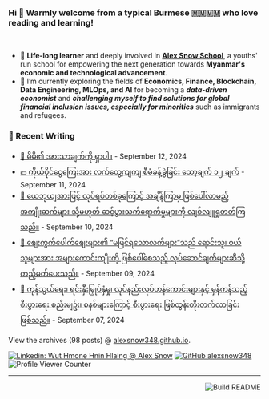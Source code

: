 ### Hi 👋 Warmly welcome from a typical Burmese 🇲🇲🇲🇲 who love reading and learning! 
<br>

- 🔭 **Life-long learner** and deeply involved in [**Alex Snow School**](https://www.alexsnowschool.org/), a youths' run school for empowering the next generation towards **Myanmar's economic and technological advancement**. 
- 🌱 I’m currently exploring the fields of **Economics, Finance, Blockchain, Data Engineering, MLOps, and AI** for becoming a **_data-driven economist_** and  **_challenging myself  to find solutions for global financial inclusion issues, especially for minorities_** such as immigrants and refugees.

### 📝 Recent Writing

<!-- writing starts -->
* [🐛 မိမိ၏ အားသာချက်ကို ရှာပါ။](https://alexsnow348.github.io/2024/09/12/journeytofinancialfreedom/) - September 12, 2024
* [💶 ကိုယ်ပိုင်ငွေကြေးအား လက်တွေ့ကျကျ စီမံခန့်ခွဲခြင်း သော့ချက် ၁၂ ချက်](https://alexsnow348.github.io/2024/09/11/journeytofinancialfreedom/) - September 11, 2024
* [🌼 ယေဘုယျအားဖြင့် လုပ်ရပ်တစ်ခုကြောင့် အချိန်ကြာမှ ဖြစ်ပေါ်လာမည့် အကျိုးဆက်များ သို့မဟုတ် ဆင့်ပွားသက်ရောက်မှုများကို လျစ်လျူရှုတတ်ကြသည်။](https://alexsnow348.github.io/2024/09/10/journeytofinancialfreedom/) - September 10, 2024
* [🫶 စျေးကွက်ပေါက်စျေးများ၏ “မမြင်ရသောလက်များ”သည် ရောင်းသူ၊ ဝယ်သူများအား အများကောင်းကျိုးကို ဖြစ်ပေါ်စေသည့် လုပ်ဆောင်ချက်များဆီသို့ တည့်မတ်ပေးသည်။](https://alexsnow348.github.io/2024/09/09/journeytofinancialfreedom/) - September 09, 2024
* [🌿 ကုန်သွယ်ရေး၊ ရင်းနှီးမြှုပ်နှံမှု၊ လုပ်နည်းလုပ်ဟန်ကောင်းများနှင့် မှန်ကန်သည့် စီးပွားရေး စည်းမျဥ်း၊ စနစ်များကြောင့် စီးပွားရေး ဖြစ်ထွန်းတိုးတက်လာခြင်းဖြစ်သည်။](https://alexsnow348.github.io/2024/09/07/journeytofinancialfreedom/) - September 07, 2024
<!-- writing ends -->

View the archives (<!-- writing_count starts -->98<!-- writing_count ends --> posts) @ [alexsnow348.github.io](https://alexsnow348.github.io/blog/).


[![Linkedin: Wut Hmone Hnin Hlaing @ Alex Snow](https://img.shields.io/badge/-AlexSnow-blue?style=flat-square&logo=Linkedin&logoColor=white&link=https://www.linkedin.com/in/wuthmonehninhlaing/)](https://www.linkedin.com/in/wuthmonehninhlaing/)
[![GitHub alexsnow348](https://img.shields.io/github/followers/alexsnow348?label=follow&style=social)](https://cdn.jsdelivr.net/npm/simple-icons@v3/icons/github.svg)
![Profile Viewer Counter](https://komarev.com/ghpvc/?username=alexsnow348&color=brightgreen)

---
<a href="https://github.com/alexsnow348/alexsnow348/actions"><img src="https://github.com/alexsnow348/alexsnow348/workflows/Build_README/badge.svg" align="right" alt="Build README"></a>